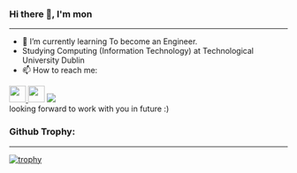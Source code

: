 ### Hi there 👋, I'm mon
---
- 🌱 I’m currently learning To become an Engineer.
- Studying Computing (Information Technology) at Technological University Dublin
- 📫 How to reach me: <be>
<!-- FACEBOOK -->
<a href = "https://www.facebook.com/profile.php?id=100001113790621" target="blank">
  <img src="https://img.icons8.com/fluency/30/000000/facebook-new.png" height='30'/>
</a>
<!-- LINKEDIN -->
<a href="https://www.linkedin.com/in/panitan-sripoom/" target="blank"><img src="https://i.imgur.com/a5jDgN0.png" height='30'></a>
  <!-- https://www.linkedin.com/in/nicha-songkiwattanapacharoen-5539b7204/ -->
  <!-- INSTAGRAM -->
<a href = "https://www.instagram.com/pandaman.ps/" target="blank">
  <img src="https://img.icons8.com/office/30/000000/instagram-new.png"/>
</a>
<br>
looking forward to work with you in future :)

### Github Trophy:
---
[![trophy](https://github-profile-trophy.vercel.app/?username=MonPanitan&theme=discord)](https://github.com/ryo-ma/github-profile-trophy)


<!-- ### Github stats:
---
<div>
  <img src="https://github-readme-stats.vercel.app/api?username=MonPanitan&show_icons=true&theme=radical" height="170"/>
  <img src="https://github-readme-stats.vercel.app/api/top-langs/?username=Monpanitan&layout=compact&theme=radical"/>
</div> -->







<!--
**MonPanitan/MonPanitan** is a ✨ _special_ ✨ repository because its `README.md` (this file) appears on your GitHub profile.

Here are some ideas to get you started:

- 🔭 I’m currently working on ...

- 👯 I’m looking to collaborate on ...
- 🤔 I’m looking for help with ...
- 💬 Ask me about ...

- 😄 Pronouns: ...
- ⚡ Fun fact: ...
-->
